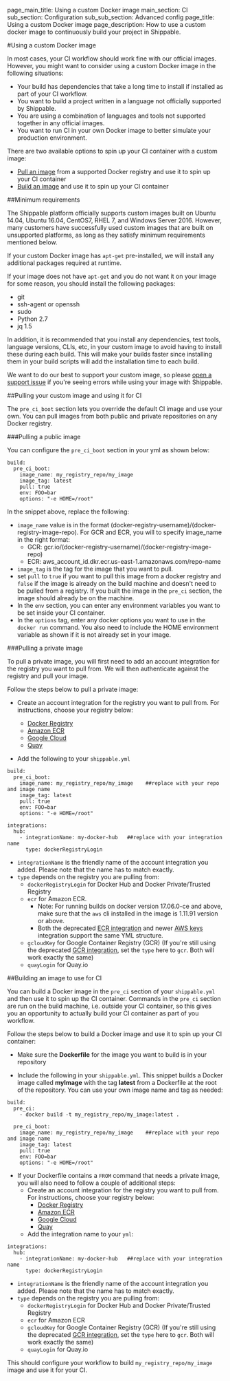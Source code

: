 page_main_title: Using a custom Docker image
main_section: CI
sub_section: Configuration
sub_sub_section: Advanced config
page_title: Using a custom Docker image
page_description: How to use a custom docker image to continuously build your project in Shippable.

#Using a custom Docker image

In most cases, your CI workflow should work fine with our official images. However, you might want to consider using a custom Docker image in the following situations:

- Your build has dependencies that take a long time to install if installed as part of your CI workflow.
- You want to build a project written in a language not officially supported by Shippable.
- You are using a combination of languages and tools not supported together in any official images.
- You want to run CI in your own Docker image to better simulate your production environment.

There are two available options to spin up your CI container with a custom image:

- [Pull an image](#pull-image) from a supported Docker registry and use it to spin up your CI container
- [Build an image](#build-image) and use it to spin up your CI container

##Minimum requirements

The Shippable platform officially supports custom images built on Ubuntu 14.04, Ubuntu 16.04, CentOS7, RHEL 7, and Windows Server 2016. However, many customers have successfully used custom images that are built on  unsupported platforms, as long as they satisfy minimum requirements mentioned below.

If your custom Docker image has `apt-get` pre-installed, we will install any additional packages required at runtime.

If your image does not have `apt-get` and you do not want it on your image for some reason, you should install the following packages:

* git
* ssh-agent or openssh
* sudo
* Python 2.7
* jq 1.5

In addition, it is recommended that you install any dependencies, test tools, language versions, CLIs, etc, in your custom image to avoid having to install these during each build. This will make your builds faster since installing them in your build scripts will add the installation time to each build.

We want to do our best to support your custom image, so please [open a support issue](https://github.com/Shippable/support/issues/new) if you're seeing errors while using your image with Shippable.

<a name="pull-image"></a>
##Pulling your custom image and using it for CI

The `pre_ci_boot` section lets you override the default CI image and use your own. You can pull images from both public and private repositories on any Docker registry.

###Pulling a public image

You can configure the `pre_ci_boot` section in your yml as shown below:

```
build:
  pre_ci_boot:
    image_name: my_registry_repo/my_image
    image_tag: latest
    pull: true
    env: FOO=bar
    options: "-e HOME=/root"

```
In the snippet above, replace the following:

* `image_name` value is in the format (docker-registry-username)/(docker-registry-image-repo). For GCR and ECR, you will to specify image_name in the right format:
    *  GCR: gcr.io/(docker-registry-username)/(docker-registry-image-repo)
    *  ECR: aws_account_id.dkr.ecr.us-east-1.amazonaws.com/repo-name
* `image_tag` is the tag for the image that you want to pull.  
* set `pull` to `true` if you want to pull this image from a docker registry and `false` if the image is already on the build machine and doesn't need to be pulled from a registry. If you built the image in the `pre_ci` section, the image should already be on the machine.
* In the `env` section, you can enter any environment variables you want to be set inside your CI container.
* In the `options` tag, enter any docker options you want to use in the `docker run` command. You also need to include the HOME environment variable as shown if it is not already set in your image.

###Pulling a private image

To pull a private image, you will first need to add an account integration for the registry you want to pull from. We will then authenticate against the registry and pull your image.

Follow the steps below to pull a private image:

- Create an account integration for the registry you want to pull from. For instructions, choose your registry below:
    - [Docker Registry](../platform/integration/dockerRegistryLogin/)
    - [Amazon ECR](../platform/integration/aws-keys/)    
    - [Google Cloud](../platform/integration/gcloudKey/)
    - [Quay](../platform/integration/quayLogin/)      

- Add the following to your `shippable.yml`


```
build:
  pre_ci_boot:
    image_name: my_registry_repo/my_image    ##replace with your repo and image name
    image_tag: latest
    pull: true
    env: FOO=bar
    options: "-e HOME=/root"

integrations:                 
  hub:
    - integrationName: my-docker-hub   ##replace with your integration name
      type: dockerRegistryLogin
```

* `integrationName` is the friendly name of the account integration you added. Please note that the name has to match exactly.
* `type` depends on the registry you are pulling from:
    * `dockerRegistryLogin` for Docker Hub and Docker Private/Trusted Registry
    * `ecr` for Amazon ECR.
        - Note: For running builds on docker version 17.06.0-ce and above, make sure that the `aws` cli installed in the image is 1.11.91 version or above.
        - Both the deprecated [ECR integration](/platform/integration/deprecated/aws-ecr) and newer [AWS keys](/platform/integration/aws-keys) integration support the same YML structure.
    * `gcloudKey` for Google Container Registry (GCR) (If you're still using the deprecated [GCR integration](/platform/integration/deprecated/gcr), set the `type` here to `gcr`. Both will work exactly the same)
    * `quayLogin` for Quay.io


<a name="build-image"></a>

##Building an image to use for CI

You can build a Docker image in the `pre_ci` section of your `shippable.yml` and then use it to spin up the CI container. Commands in the `pre_ci` section are run on the build machine, i.e. outside your CI container, so this gives you an opportunity to actually build your CI container as part of you workflow.  

Follow the steps below to build a Docker image and use it to spin up your CI container:

* Make sure the **Dockerfile** for the image you want to build is in your repository

* Include the following in your `shippable.yml`. This snippet builds a Docker image called **myImage** with the tag **latest** from a Dockerfile at the root of the repository. You can use your own image name and tag as needed:

```
build:
  pre_ci:
    - docker build -t my_registry_repo/my_image:latest .

  pre_ci_boot:
    image_name: my_registry_repo/my_image    ##replace with your repo and image name
    image_tag: latest
    pull: true
    env: FOO=bar
    options: "-e HOME=/root"

```

* If your Dockerfile contains a `FROM` command that needs a private image, you will also need to follow a couple of additional steps:
    * Create an account integration for the registry you want to pull from. For instructions, choose your registry below:
        - [Docker Registry](../platform/integration/dockerRegistryLogin/)
        - [Amazon ECR](../platform/integration/aws-keys/)    
        - [Google Cloud](../platform/integration/gcloudKey/)
        - [Quay](../platform/integration/quayLogin/)      
    *  Add the integration name to your `yml`:

```
integrations:                 
  hub:
    - integrationName: my-docker-hub   ##replace with your integration name
      type: dockerRegistryLogin
```

* `integrationName` is the friendly name of the account integration you added. Please note that the name has to match exactly.
* `type` depends on the registry you are pulling from:
    * `dockerRegistryLogin` for Docker Hub and Docker Private/Trusted Registry
    * `ecr` for Amazon ECR
    * `gcloudKey` for Google Container Registry (GCR) (If you're still using the deprecated [GCR integration](/platform/integration/deprecated/gcr), set the `type` here to `gcr`. Both will work exactly the same)
    * `quayLogin` for Quay.io

This should configure your workflow to build `my_registry_repo/my_image` image and use it for your CI.
